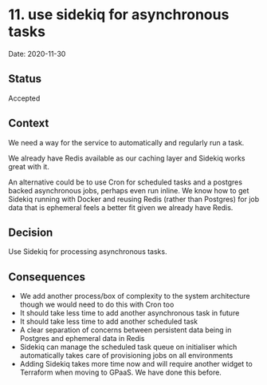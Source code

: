 # 11. use sidekiq for asynchronous tasks

Date: 2020-11-30

## Status

Accepted

## Context

We need a way for the service to automatically and regularly run a task.

We already have Redis available as our caching layer and Sidekiq works great with it.

An alternative could be to use Cron for scheduled tasks and a postgres backed asynchronous jobs, perhaps even run inline. We know how to get Sidekiq running with Docker and reusing Redis (rather than Postgres) for job data that is ephemeral feels a better fit given we already have Redis.

## Decision

Use Sidekiq for processing asynchronous tasks.

## Consequences

- We add another process/box of complexity to the system architecture though we would need to do this with Cron too
- It should take less time to add another asynchronous task in future
- It should take less time to add another scheduled task
- A clear separation of concerns between persistent data being in Postgres and ephemeral data in Redis
- Sidekiq can manage the scheduled task queue on initialiser which automatically takes care of provisioning jobs on all environments
- Adding Sidekiq takes more time now and will require another widget to Terraform when moving to GPaaS. We have done this before.
